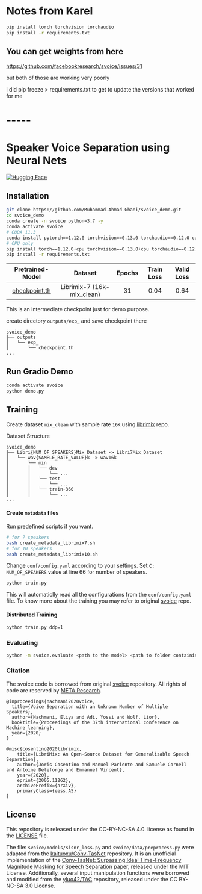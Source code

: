 # Notes from Karel

```bash
pip install torch torchvision torchaudio
pip install -r requirements.txt
```
## You can get weights from here
https://github.com/facebookresearch/svoice/issues/31

but both of those are working very poorly

i did pip freeze > requirements.txt to get to update the versions that worked for me 


# -----


# Speaker Voice Separation using Neural Nets
[![Hugging Face](https://img.shields.io/badge/Demo-%F0%9F%A4%97%20Hugging%20Face-blue)](https://huggingface.co/spaces/ahmedghani/svoice_demo)

## Installation

```bash
git clone https://github.com/Muhammad-Ahmad-Ghani/svoice_demo.git
cd svoice_demo
conda create -n svoice python=3.7 -y
conda activate svoice
# CUDA 11.3
conda install pytorch==1.12.0 torchvision==0.13.0 torchaudio==0.12.0 cudatoolkit=11.3 -c pytorch -y
# CPU only
pip install torch==1.12.0+cpu torchvision==0.13.0+cpu torchaudio==0.12.0 --extra-index-url https://download.pytorch.org/whl/cpu
pip install -r requirements.txt
```

| Pretrained-Model | Dataset | Epochs | Train Loss | Valid Loss |
|:------------:|:------------:|:------------:|:------------:|:------------:
| [checkpoint.th](https://drive.google.com/drive/folders/1WzhvH1oIB9LqoTyItA6jViTRai5aURzJ?usp=sharing) | Librimix-7 (16k-mix_clean) | 31 | 0.04 | 0.64 |

This is an intermediate checkpoint just for demo purpose.

create directory ```outputs/exp_``` and save checkpoint there
```
svoice_demo
├── outputs
│   └── exp_
│       └── checkpoint.th
...
```

## Run Gradio Demo
```bash
conda activate svoice
python demo.py
```
 
## Training
Create dataset ```mix_clean``` with sample rate ```16K``` using [librimix](https://github.com/shakeddovrat/librimix) repo.

Dataset Structure
```
svoice_demo
├── Libri{NUM_OF_SPEAKERS}Mix_Dataset -> Libri7Mix_Dataset
│   └── wav{SAMPLE_RATE_VALUE}k -> wav16k
│       └── min
│       │   └── dev
│       │       └── ...
│       │   └── test
│       │       └── ...
│       │   └── train-360
│       │       └── ...
...
```

#### Create ```metadata``` files
Run predefined scripts if you want.
```bash
# for 7 speakers
bash create_metadata_librimix7.sh
# for 10 speakers
bash create_metadata_librimix10.sh
```

Change ```conf/config.yaml``` according to your settings. Set ```C: NUM_OF_SPEAKERS``` value at line 66 for number of speakers.

```bash
python train.py
```
This will automaticlly read all the configurations from the `conf/config.yaml` file.
To know more about the training you may refer to original [svoice](https://github.com/facebookresearch/svoice) repo.

#### Distributed Training

```bash
python train.py ddp=1
```

### Evaluating

```bash
python -m svoice.evaluate <path to the model> <path to folder containing mix.json and all target separated channels json files s<ID>.json>
```

### Citation

The svoice code is borrowed from original [svoice](https://github.com/facebookresearch/svoice) repository. All rights of code are reserved by [META Research](https://github.com/facebookresearch).

```
@inproceedings{nachmani2020voice,
  title={Voice Separation with an Unknown Number of Multiple Speakers},
  author={Nachmani, Eliya and Adi, Yossi and Wolf, Lior},
  booktitle={Proceedings of the 37th international conference on Machine learning},
  year={2020}
}
```
```
@misc{cosentino2020librimix,
    title={LibriMix: An Open-Source Dataset for Generalizable Speech Separation},
    author={Joris Cosentino and Manuel Pariente and Samuele Cornell and Antoine Deleforge and Emmanuel Vincent},
    year={2020},
    eprint={2005.11262},
    archivePrefix={arXiv},
    primaryClass={eess.AS}
}
```
## License
This repository is released under the CC-BY-NC-SA 4.0. license as found in the [LICENSE](LICENSE) file.

The file: `svoice/models/sisnr_loss.py` and `svoice/data/preprocess.py` were adapted from the [kaituoxu/Conv-TasNet][convtas] repository. It is an unofficial implementation of the [Conv-TasNet: Surpassing Ideal Time-Frequency Magnitude Masking for Speech Separation][convtas-paper] paper, released under the MIT License.
Additionally, several input manipulation functions were borrowed and modified from the [yluo42/TAC][tac] repository, released under the CC BY-NC-SA 3.0 License.

[icml]: https://arxiv.org/abs/2003.01531.pdf
[icassp]: https://arxiv.org/pdf/2011.02329.pdf
[web]: https://enk100.github.io/speaker_separation/
[pytorch]: https://pytorch.org/
[hydra]: https://github.com/facebookresearch/hydra
[hydra-web]: https://hydra.cc/
[convtas]: https://github.com/kaituoxu/Conv-TasNet 
[convtas-paper]: https://arxiv.org/pdf/1809.07454.pdf
[tac]: https://github.com/yluo42/TAC
[nprirgen]: https://github.com/ty274/rir-generator
[rir]:https://asa.scitation.org/doi/10.1121/1.382599
